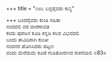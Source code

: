 +++
title = "೦೮೩ ಬನ್ದರೈವರು ಕುನ್ತಿ"

+++
ಬಂದರೈವರು ಕುಂತಿ ಸಹಿತಾ  
ನಂದದಲಿ ವರ ವಾರಣಾವತ  
ಕಂದು ಪುರಜನ ಕೂಡಿ ಕನ್ನಡಿ ಕಲಶ ವಿಭವದಲಿ  
ಬಂದು ತಾವಿದಿರಾಗಿ ಕುಂತೀ  
ನಂದನರ ಹೊಗಿಸಿದರು ಪಟ್ಟಣ      
ವಂದು ಮೆರೆದುದು ಕೂಡೆ ಗುಡಿತೋರಣದ ರಚನೆಯಲಿ     ॥83॥